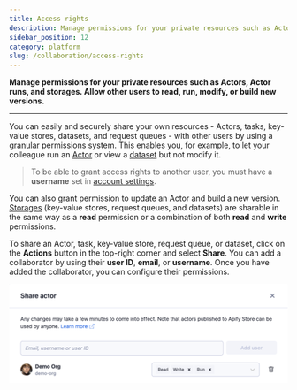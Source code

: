 ```yaml
---
title: Access rights
description: Manage permissions for your private resources such as Actors, Actor runs, and storages. Allow other users to read, run, modify, or build new versions.
sidebar_position: 12
category: platform
slug: /collaboration/access-rights
---
```


**Manage permissions for your private resources such as Actors, Actor runs, and storages. Allow other users to read, run, modify, or build new versions.**

---

You can easily and securely share your own resources - Actors, tasks, key-value stores, datasets, and request queues - with other users by using a [granular](https://www.google.com/search?client=firefox-b-d&q=define+granular+permissions) permissions system. This enables you, for example, to let your colleague run an [Actor](../actors/index.mdx) or view a [dataset](../storage/dataset.md) but not modify it.

> To be able to grant access rights to another user, you must have a **username** set in [account settings](https://console.apify.com/account?tab=settings).

You can also grant permission to update an Actor and build a new version.
[Storages](../storage/index.md) (key-value stores, request queues, and datasets) are sharable in the same way as a **read** permission or a combination of both **read** and **write** permissions.

To share an Actor, task, key-value store, request queue, or dataset, click on the **Actions** button in the top-right corner and select **Share**. You can add a collaborator by using their **user ID**, **email**, or **username**. Once you have added the collaborator, you can configure their permissions.

![Access rights configuration](./images/access-rights/access-rights.png)


